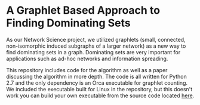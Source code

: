 # A Graphlet Based Approach to Finding Dominating Sets

<p>As our Network Science project, we utilized graphlets (small, connected, non-isomorphic induced subgraphs of a larger network) as a new way to find dominating sets in a graph. Dominating sets are very important for applications such as ad-hoc networks and information spreading.</p>
<p>This repository includes code for the algorithm as well as a paper discussing the algorithm in more depth. The code is all written for Python 2.7 and the only dependency is an Orca executable for graphlet counting. We included the executable built for Linux in the repository, but this doesn't work you can build your own executable from the source code located <a href="http://www.biolab.si/supp/orca/">here</a>.</p>
